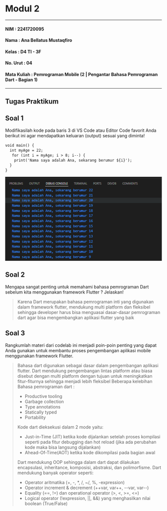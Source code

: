 # Modul 2

---

#### NIM : 2241720095

#### Nama   : Ana Bellatus Mustaqfiro

#### Kelas   : D4 TI - 3F

#### No. Urut  : 04

#### Mata Kuliah  : Pemrograman Mobile (2 |  Pengantar Bahasa Pemrograman Dart - Bagian 1)

---

## Tugas Praktikum

## Soal 1

Modifikasilah kode pada baris 3 di VS Code atau Editor Code favorit Anda berikut ini agar mendapatkan keluaran (output) sesuai yang diminta!

```
void main() { 
  int myAge = 22;
   for (int i = myAge; i > 8; i--) { 
    print('Nama saya adalah Ana, sekarang berumur ${i}'); 
  } 
}
```

![Output Soal 1](./output_soal1.png)

## Soal 2

Mengapa sangat penting untuk memahami bahasa pemrograman Dart sebelum kita menggunakan framework Flutter ? Jelaskan!
> Karena Dart merupakan bahasa pemrograman inti yang digunakan dalam framework flutter, mendukung multi platform dan fleksibel sehingga developer harus bisa menguasai dasar-dasar pemrograman dart agar bisa mengembangkan aplikasi flutter yang baik

## Soal 3

Rangkumlah materi dari codelab ini menjadi poin-poin penting yang dapat Anda gunakan untuk membantu proses pengembangan aplikasi mobile menggunakan framework Flutter.
> Bahasa dart digunakan sebagai dasar dalam pengembangan aplikasi flutter. Dart mendukung pengembangan lintas platform atau biasa disebut dengan multi platform dengan tujuan untuk meningkatkan fitur-fiturnya sehingga menjadi lebih fleksibel
 Beberapa kelebihan Bahasa pemrograman dart :
>
> * Productive tooling
> * Garbage collection
> * Type annotations
> * Statically typed
> * Portability
>
> Kode dart dieksekusi dalam 2 mode yaitu:
>
> * Just-in-Time (JIT)
> ketika kode dijalankan setelah proses kompilasi seperti pada fitur debugging dan hot reload (jika ada perubahan kode maka bisa langsung dijalankan)
> * Ahead-Of-Time(AOT)
> ketika kode dikompilasi pada bagian awal
>
> Dart mendukung OOP sehingga dalam dart dapat dilakukan encapsulasi, inheritance, komposisi, abstraksi, dan polimorfisme.
> Dart mendukung banyak operator seperti:
>
> * Operator aritmatika (+, -, *, /, ~/, %, -expression)
> * Operator increment & decrement (++var, var++, --var, var--)
> * Equality (==, !=) dan operational operator (>, <, >=, <=)
> * Logical operator (!expression, ||, &&) yang menghasilkan nilai boolean (True/False)
